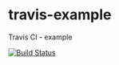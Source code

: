 # travis-example
Travis CI - example

[![Build Status](https://travis-ci.org/kchrusciel/travis-example.svg?branch=master)](https://travis-ci.org/kchrusciel/travis-example)